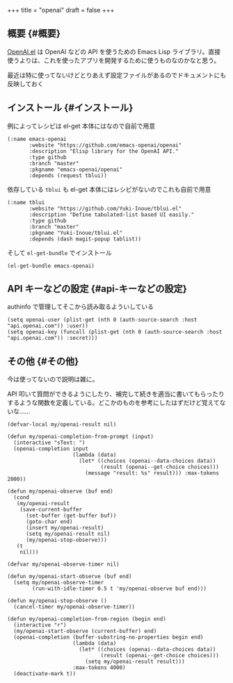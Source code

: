 +++
title = "openai"
draft = false
+++

## 概要 {#概要}

[OpenAI.el](https://github.com/emacs-openai/openai) は OpenAI などの API を使うための Emacs Lisp ライブラリ。直接使うよりは、これを使ったアプリを開発するために使うものなのかなと思う。

最近は特に使ってないけどとりあえず設定ファイルがあるのでドキュメントにも反映しておく


## インストール {#インストール}

例によってレシピは el-get 本体にはなので自前で用意

```emacs-lisp
(:name emacs-openai
       :website "https://github.com/emacs-openai/openai"
       :description "Elisp library for the OpenAI API."
       :type github
       :branch "master"
       :pkgname "emacs-openai/openai"
       :depends (request tblui))
```

依存している `tblui` も el-get 本体にはレシピがないのでこれも自前で用意

```emacs-lisp
(:name tblui
       :website "https://github.com/Yuki-Inoue/tblui.el"
       :description "Define tabulated-list based UI easily."
       :type github
       :branch "master"
       :pkgname "Yuki-Inoue/tblui.el"
       :depends (dash magit-popup tablist))
```

そして `el-get-bundle` でインストール

```emacs-lisp
(el-get-bundle emacs-openai)
```


## API キーなどの設定 {#api-キーなどの設定}

authinfo で管理してそこから読み取るよういしている

```emacs-lisp
(setq openai-user (plist-get (nth 0 (auth-source-search :host "api.openai.com")) :user))
(setq openai-key (funcall (plist-get (nth 0 (auth-source-search :host "api.openai.com")) :secret)))
```


## その他 {#その他}

今は使ってないので説明は雑に。

API 叩いて質問ができるようにしたり、補完して続きを適当に書いてもらったりするような関数を定義している。どこかのものを参考にしたはずだけど覚えてないな……

```emacs-lisp
(defvar-local my/openai-result nil)

(defun my/openai-completion-from-prompt (input)
  (interactive "sText: ")
  (openai-completion input
                     (lambda (data)
                       (let* ((choices (openai--data-choices data))
                              (result (openai--get-choice choices)))
                         (message "result: %s" result))) :max-tokens 2000))

(defun my/openai-observe (buf end)
  (cond
   (my/openai-result
    (save-current-buffer
      (set-buffer (get-buffer buf))
      (goto-char end)
      (insert my/openai-result)
      (setq my/openai-result nil)
      (my/openai-stop-observe)))
   (t
    nil)))

(defvar my/openai-observe-timer nil)

(defun my/openai-start-observe (buf end)
  (setq my/openai-observe-timer
        (run-with-idle-timer 0.5 t 'my/openai-observe buf end)))

(defun my/openai-stop-observe ()
  (cancel-timer my/openai-observe-timer))

(defun my/openai-completion-from-region (begin end)
  (interactive "r")
  (my/openai-start-observe (current-buffer) end)
  (openai-completion (buffer-substring-no-properties begin end)
                     (lambda (data)
                       (let* ((choices (openai--data-choices data))
                              (result (openai--get-choice choices)))
                         (setq my/openai-result result)))
                     :max-tokens 4000)
  (deactivate-mark t))
```
